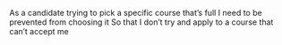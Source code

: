As a candidate trying to pick a specific course that’s full
I need to be prevented from choosing it
So that I don’t try and apply to a course that can’t accept me
